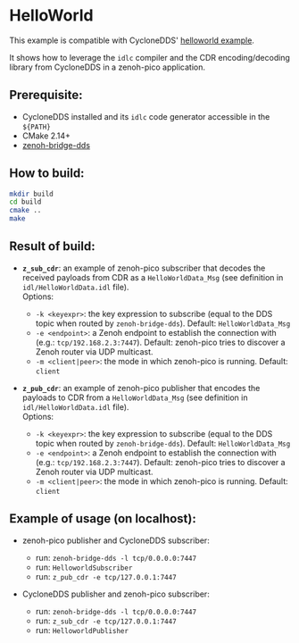 # HelloWorld
This example is compatible with CycloneDDS' [helloworld example](https://github.com/eclipse-cyclonedds/cyclonedds/tree/master/examples/helloworld).

It shows how to leverage the `idlc` compiler and the CDR encoding/decoding library from CycloneDDS in a zenoh-pico application.

## Prerequisite:

 - CycloneDDS installed and its `idlc` code generator accessible in the `${PATH}`
 - CMake 2.14+
 - [zenoh-bridge-dds](https://github.com/eclipse-zenoh/zenoh-plugin-dds)

## How to build:

```bash
mkdir build
cd build
cmake ..
make
```

## Result of build:

 - **`z_sub_cdr`**: an example of zenoh-pico subscriber that decodes the received payloads from CDR as a `HelloWorldData_Msg` (see definition in `idl/HelloWorldData.idl` file).  
   Options:

     - `-k <keyexpr>`: the key expression to subscribe (equal to the DDS topic when routed by `zenoh-bridge-dds`). Default: `HelloWorldData_Msg`
     - `-e <endpoint>`: a Zenoh endpoint to establish the connection with (e.g.: `tcp/192.168.2.3:7447`). Default: zenoh-pico tries to discover a Zenoh router via UDP multicast.
     - `-m <client|peer>`: the mode in which zenoh-pico is running. Default: `client`

 - **`z_pub_cdr`**: an example of zenoh-pico publisher that encodes the payloads to CDR from a `HelloWorldData_Msg` (see definition in `idl/HelloWorldData.idl` file).  
   Options:

     - `-k <keyexpr>`: the key expression to subscribe (equal to the DDS topic when routed by `zenoh-bridge-dds`). Default: `HelloWorldData_Msg`
     - `-e <endpoint>`: a Zenoh endpoint to establish the connection with (e.g.: `tcp/192.168.2.3:7447`). Default: zenoh-pico tries to discover a Zenoh router via UDP multicast.
     - `-m <client|peer>`: the mode in which zenoh-pico is running. Default: `client`

## Example of usage (on localhost):

 - zenoh-pico publisher and CycloneDDS subscriber:
    - run: `zenoh-bridge-dds -l tcp/0.0.0.0:7447`
    - run: `HelloworldSubscriber`
    - run: `z_pub_cdr -e tcp/127.0.0.1:7447`

 - CycloneDDS publisher and zenoh-pico subscriber:
    - run: `zenoh-bridge-dds -l tcp/0.0.0.0:7447`
    - run: `z_sub_cdr -e tcp/127.0.0.1:7447`
    - run: `HelloworldPublisher`
